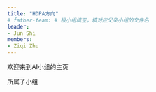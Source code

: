 ```yaml
---
title: "HDPA方向"
# father-team: # 根小组填空，填对应父亲小组的文件名
leader:
- Jun Shi
members:
- Ziqi Zhu
---
```


欢迎来到AI小组的主页

所属子小组